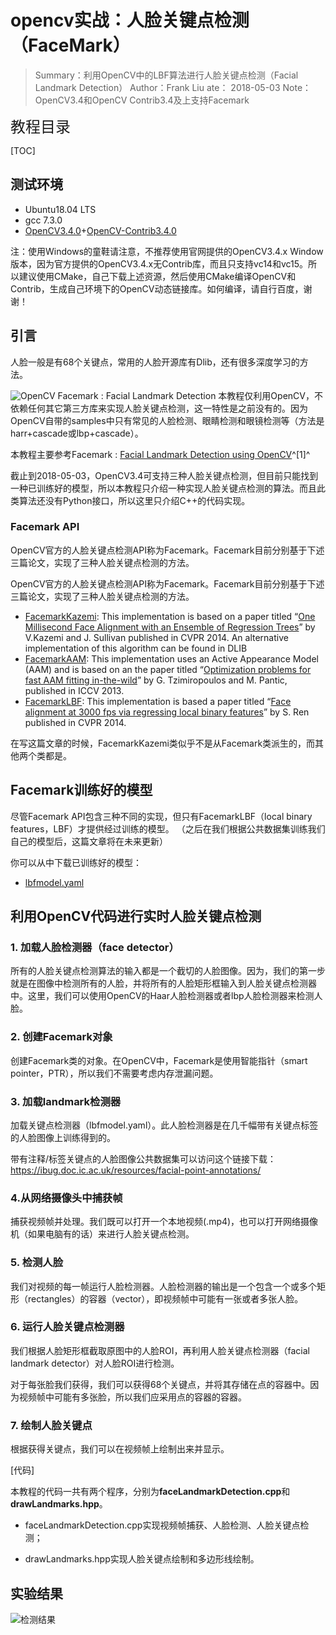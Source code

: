 # opencv实战：人脸关键点检测（FaceMark）

> Summary：利用OpenCV中的LBF算法进行人脸关键点检测（Facial Landmark Detection）
> Author：Frank Liu
> ate： 2018-05-03
> Note：OpenCV3.4和OpenCV Contrib3.4及上支持Facemark

<font size=5> 教程目录 </font>

[TOC]

## 测试环境
* Ubuntu18.04 LTS
* gcc 7.3.0
*  [OpenCV3.4.0](https://github.com/opencv/opencv/releases)+[OpenCV-Contrib3.4.0](https://github.com/opencv/opencv_contrib/releases/tag/3.4.0)

注：使用Windows的童鞋请注意，不推荐使用官网提供的OpenCV3.4.x Window版本，因为官方提供的OpenCV3.4.x无Contrib库，而且只支持vc14和vc15。所以建议使用CMake，自己下载上述资源，然后使用CMake编译OpenCV和Contrib，生成自己环境下的OpenCV动态链接库。如何编译，请自行百度，谢谢！


## 引言

人脸一般是有68个关键点，常用的人脸开源库有Dlib，还有很多深度学习的方法。

![OpenCV Facemark : Facial Landmark Detection](http://www.learnopencv.com/wp-content/uploads/2018/03/OpenCV-Facemark.jpg)
本教程仅利用OpenCV，不依赖任何其它第三方库来实现人脸关键点检测，这一特性是之前没有的。因为OpenCV自带的samples中只有常见的人脸检测、眼睛检测和眼镜检测等（方法是harr+cascade或lbp+cascade）。

本教程主要参考Facemark : [Facial Landmark Detection using OpenCV](https://www.learnopencv.com/facemark-facial-landmark-detection-using-opencv/)^[1]^

截止到2018-05-03，OpenCV3.4可支持三种人脸关键点检测，但目前只能找到一种已训练好的模型，所以本教程只介绍一种实现人脸关键点检测的算法。而且此类算法还没有Python接口，所以这里只介绍C++的代码实现。

### **Facemark API**

OpenCV官方的人脸关键点检测API称为Facemark。Facemark目前分别基于下述三篇论文，实现了三种人脸关键点检测的方法。

OpenCV官方的人脸关键点检测API称为Facemark。Facemark目前分别基于下述三篇论文，实现了三种人脸关键点检测的方法。

- [FacemarkKazemi](https://docs.opencv.org/trunk/dc/de0/classcv_1_1face_1_1FacemarkKazemi.html): This implementation is based on a paper titled “[One Millisecond Face Alignment with an Ensemble of Regression Trees](http://www.csc.kth.se/~vahidk/face_ert.html)” by V.Kazemi and J. Sullivan published in CVPR 2014. An alternative implementation of this algorithm can be found in DLIB
- [FacemarkAAM](https://docs.opencv.org/trunk/d5/d7b/classcv_1_1face_1_1FacemarkAAM.html): This implementation uses an Active Appearance Model (AAM) and is based on an the paper titled “[Optimization problems for fast AAM fitting in-the-wild](https://ibug.doc.ic.ac.uk/media/uploads/documents/tzimiro_pantic_iccv2013.pdf)” by G. Tzimiropoulos and M. Pantic, published in ICCV 2013.
- [FacemarkLBF](https://docs.opencv.org/trunk/dc/d63/classcv_1_1face_1_1FacemarkLBF.html): This implementation is based a paper titled “[Face alignment at 3000 fps via regressing local binary features](http://www.jiansun.org/papers/CVPR14_FaceAlignment.pdf)” by S. Ren published in CVPR 2014.

在写这篇文章的时候，FacemarkKazemi类似乎不是从Facemark类派生的，而其他两个类都是。

## Facemark训练好的模型

尽管Facemark API包含三种不同的实现，但只有FacemarkLBF（local binary features，LBF）才提供经过训练的模型。 （之后在我们根据公共数据集训练我们自己的模型后，这篇文章将在未来更新）

你可以从中下载已训练好的模型：

- [lbfmodel.yaml](https://github.com/kurnianggoro/GSOC2017/blob/master/data/lbfmodel.yaml)

## 利用OpenCV代码进行实时人脸关键点检测


### 1. 加载人脸检测器（face detector）

所有的人脸关键点检测算法的输入都是一个截切的人脸图像。因为，我们的第一步就是在图像中检测所有的人脸，并将所有的人脸矩形框输入到人脸关键点检测器中。这里，我们可以使用OpenCV的Haar人脸检测器或者lbp人脸检测器来检测人脸。

### 2. 创建Facemark对象

创建Facemark类的对象。在OpenCV中，Facemark是使用智能指针（smart pointer，PTR），所以我们不需要考虑内存泄漏问题。

### 3. 加载landmark检测器

加载关键点检测器（lbfmodel.yaml）。此人脸检测器是在几千幅带有关键点标签的人脸图像上训练得到的。

带有注释/标签关键点的人脸图像公共数据集可以访问这个链接下载：<https://ibug.doc.ic.ac.uk/resources/facial-point-annotations/>

### 4.从网络摄像头中捕获帧

捕获视频帧并处理。我们既可以打开一个本地视频(.mp4)，也可以打开网络摄像机（如果电脑有的话）来进行人脸关键点检测。

### 5. 检测人脸

我们对视频的每一帧运行人脸检测器。人脸检测器的输出是一个包含一个或多个矩形（rectangles）的容器（vector），即视频帧中可能有一张或者多张人脸。

### 6. 运行人脸关键点检测器

我们根据人脸矩形框截取原图中的人脸ROI，再利用人脸关键点检测器（facial landmark detector）对人脸ROI进行检测。

对于每张脸我们获得，我们可以获得68个关键点，并将其存储在点的容器中。因为视频帧中可能有多张脸，所以我们应采用点的容器的容器。

### 7. 绘制人脸关键点

根据获得关键点，我们可以在视频帧上绘制出来并显示。

[代码]

本教程的代码一共有两个程序，分别为**faceLandmarkDetection.cpp**和**drawLandmarks.hpp**。

- faceLandmarkDetection.cpp实现视频帧捕获、人脸检测、人脸关键点检测；

- drawLandmarks.hpp实现人脸关键点绘制和多边形线绘制。


## 实验结果

![检测结果]()